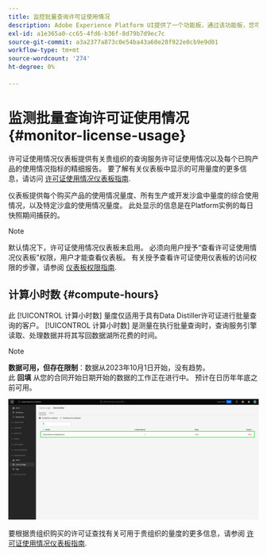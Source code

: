 ```yaml
---
title: 监控批量查询许可证使用情况
description: Adobe Experience Platform UI提供了一个功能板，通过该功能板，您可以查看有关贵组织的Data Distiller许可证使用情况的重要信息。
exl-id: a1e365a0-cc65-4fd6-b36f-8d79b7d9ec7c
source-git-commit: a3a2377a873c0e54ba43a60e28f922e0cb9e9d01
workflow-type: tm+mt
source-wordcount: '274'
ht-degree: 0%

---
```


# 监测批量查询许可证使用情况 {#monitor-license-usage}

许可证使用情况仪表板提供有关贵组织的查询服务许可证使用情况以及每个已购产品的使用情况指标的精细报告。 要了解有关仪表板中显示的可用量度的更多信息，请访问 [许可证使用情况仪表板指南](../../dashboards/guides/license-usage.md#available-metrics).

仪表板提供每个购买产品的使用情况量度、所有生产或开发沙盒中量度的综合使用情况，以及特定沙盒的使用情况量度。 此处显示的信息是在Platform实例的每日快照期间捕获的。

>[!NOTE]
>
>默认情况下，许可证使用情况仪表板未启用。 必须向用户授予“查看许可证使用情况仪表板”权限，用户才能查看仪表板。 有关授予查看许可证使用仪表板的访问权限的步骤，请参阅 [仪表板权限指南](../../dashboards/permissions.md).

## 计算小时数 {#compute-hours}

此 [!UICONTROL 计算小时数] 量度仅适用于具有Data Distiller许可证进行批量查询的客户。 [!UICONTROL 计算小时数] 是测量在执行批量查询时，查询服务引擎读取、处理数据并将其写回数据湖所花费的时间。

>[!NOTE]
>
>**数据可用，但存在限制**：数据从2023年10月1日开始，没有趋势。<br>此 **回填** 从您的合同开始日期开始的数据的工作正在进行中。 预计在日历年年底之前可用。

![突出显示计算小时量度的许可证使用情况仪表板。](../images/data-distiller/compute-hours.png)

要根据贵组织购买的许可证查找有关可用于贵组织的量度的更多信息，请参阅 [许可证使用情况仪表板指南](../../dashboards/guides/license-usage.md).

